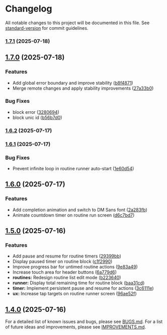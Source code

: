 # Changelog

All notable changes to this project will be documented in this file. See [standard-version](https://github.com/conventional-changelog/standard-version) for commit guidelines.

### [1.7.1](https://github.com/jon-garmilla-dev/jon-garmilla-dev-Flow-Day.apk/compare/v1.7.0...v1.7.1) (2025-07-18)

## [1.7.0](https://github.com/jon-garmilla-dev/jon-garmilla-dev-Flow-Day.apk/compare/v1.6.2...v1.7.0) (2025-07-18)


### Features

* Add global error boundary and improve stability ([b8f4871](https://github.com/jon-garmilla-dev/jon-garmilla-dev-Flow-Day.apk/commit/b8f487126db8fb6fc118e5f1f84f8a8a1148386f))
* Merge remote changes and apply stability improvements ([27a33b0](https://github.com/jon-garmilla-dev/jon-garmilla-dev-Flow-Day.apk/commit/27a33b08e7d27b4c2b9d87ac12e7fff0d6130f57))


### Bug Fixes

* block error ([3280694](https://github.com/jon-garmilla-dev/jon-garmilla-dev-Flow-Day.apk/commit/328069480324592827d6d01eb5c11493fe6d9013))
* block unic id ([b56b7d0](https://github.com/jon-garmilla-dev/jon-garmilla-dev-Flow-Day.apk/commit/b56b7d0961e001cc59a0c2f2db2067b075985189))

### [1.6.2](https://github.com/jon-garmilla-dev/jon-garmilla-dev-Flow-Day.apk/compare/v1.6.1...v1.6.2) (2025-07-17)

### [1.6.1](https://github.com/jon-garmilla-dev/jon-garmilla-dev-Flow-Day.apk/compare/v1.6.0...v1.6.1) (2025-07-17)


### Bug Fixes

* Prevent infinite loop in routine runner auto-start ([1e60d54](https://github.com/jon-garmilla-dev/jon-garmilla-dev-Flow-Day.apk/commit/1e60d542d3032f907c4f3032b83252af8ade436f))

## [1.6.0](https://github.com/jon-garmilla-dev/jon-garmilla-dev-Flow-Day.apk/compare/v1.5.0...v1.6.0) (2025-07-17)


### Features

* Add completion animation and switch to DM Sans font ([2a283fb](https://github.com/jon-garmilla-dev/jon-garmilla-dev-Flow-Day.apk/commit/2a283fbecd940b5c67bf8e67f4fee401d343b1ca))
* Animate countdown timer on routine run screen ([d6c7bd7](https://github.com/jon-garmilla-dev/jon-garmilla-dev-Flow-Day.apk/commit/d6c7bd78d217b5808b594a045992440de8514203))

## [1.5.0](https://github.com/jon-garmilla-dev/jon-garmilla-dev-Flow-Day.apk/compare/v1.4.0...v1.5.0) (2025-07-16)


### Features

* Add pause and resume for routine timers ([29399bb](https://github.com/jon-garmilla-dev/jon-garmilla-dev-Flow-Day.apk/commit/29399bb61a1da4e882fa80ed3390dcf6846332d5))
* Display paused timer on routine block ([c1f2990](https://github.com/jon-garmilla-dev/jon-garmilla-dev-Flow-Day.apk/commit/c1f2990106bfcbe1438eaf4b3c970a23d2d2e438))
* Improve progress bar for untimed routine actions ([9e83a49](https://github.com/jon-garmilla-dev/jon-garmilla-dev-Flow-Day.apk/commit/9e83a495c59f6c855a0ff14cb88cc285a5939b16))
* Increase touch area for header buttons ([6a779d6](https://github.com/jon-garmilla-dev/jon-garmilla-dev-Flow-Day.apk/commit/6a779d65bf1d66ac750270a40bef9edbad3da18c))
* **routines:** Redesign routine list edit mode ([b223640](https://github.com/jon-garmilla-dev/jon-garmilla-dev-Flow-Day.apk/commit/b223640750522918562d73d54b66e24704de55dd))
* **runner:** Display total remaining time for routine block ([baa31cd](https://github.com/jon-garmilla-dev/jon-garmilla-dev-Flow-Day.apk/commit/baa31cd6e9cd53a1566ecc6cb0c7a0144ac4d508))
* **timer:** Implement persistent pause and resume for actions ([3c6111e](https://github.com/jon-garmilla-dev/jon-garmilla-dev-Flow-Day.apk/commit/3c6111ebec4fbb3f6a0344e60bbefcc742e7fcd5))
* **ux:** Increase tap targets on routine runner screen ([96ae52f](https://github.com/jon-garmilla-dev/jon-garmilla-dev-Flow-Day.apk/commit/96ae52f8a16ec7e2a25eeb7680063a9a375a278e))

## [1.4.0](https://github.com/jon-garmilla-dev/jon-garmilla-dev-Flow-Day.apk/compare/v1.3.2...v1.4.0) (2025-07-16)

For a detailed list of known issues and bugs, please see [BUGS.md](./docs/BUGS.md).
For a list of future ideas and improvements, please see [IMPROVEMENTS.md](./docs/IMPROVEMENTS.md).
